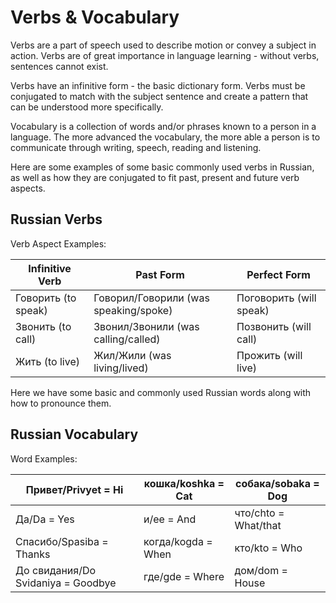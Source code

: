 <h1>Verbs & Vocabulary</h1>
<p>Verbs are a part of speech used to describe motion or convey a subject in action. Verbs are of great importance in language learning - without verbs, sentences cannot exist. </p>
<p> Verbs have an infinitive form - the basic dictionary form. Verbs must be conjugated to match with the subject sentence and create a pattern that can be understood more specifically. </p>
<p> Vocabulary is a collection of words and/or phrases known to a person in a language. The more advanced the vocabulary, the more able a person is to communicate through writing, speech, reading and listening. </p>

<p> Here are some examples of some basic commonly used verbs in Russian, as well as how they are conjugated to fit past, present and future verb aspects. </p>

<div class="container">
  <h2>Russian Verbs</h2>
  <p>Verb Aspect Examples:</p>            
  <table class="table table-striped">
    <thead>
      <tr>
        <th>Infinitive Verb</th>
        <th>Past Form</th>
        <th>Perfect Form</th>
      </tr>
    </thead>
    <tbody>
      <tr>
        <td>Говорить (to speak)</td>
        <td>Говорил/Говорили (was speaking/spoke)</td>
        <td>Поговорить (will speak)</td>
      </tr>
      <tr>
        <td>Звонить (to call)</td>
        <td>Звонил/Звонили (was calling/called)</td>
        <td>Позвонить (will call)</td>
      </tr>
      <tr>
        <td>Жить (to live)</td>
        <td>Жил/Жили (was living/lived)</td>
        <td>Прожить (will live)</td>
      </tr>
    </tbody>
  </table>
</div>
<p> Here we have some basic and commonly used Russian words along with how to pronounce them. </p>
<div class="container">
  <h2>Russian Vocabulary</h2>
  <p>Word Examples:</p>            
  <table class="table table-striped">
    <thead>
      <tr>
        <th>Привет/Privyet = Hi</th>
        <th>кошка/koshka = Cat</th>
        <th>собака/sobaka = Dog</th>
      </tr>
    </thead>
    <tbody>
      <tr>
        <td>Да/Da = Yes</td>
        <td> и/ee = And</td>
        <td>что/chto = What/that</td>
      </tr>
      <tr>
        <td>Спасибо/Spasiba = Thanks</td>
        <td>когда/kogda = When</td>
        <td>кто/kto = Who</td>
      </tr>
      <tr>
        <td>До свидания/Do Svidaniya = Goodbye</td>
        <td>где/gde = Where</td>
        <td>дом/dom = House</td>
      </tr>
    </tbody>
  </table>
</div>
	

